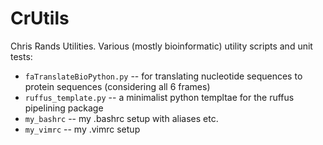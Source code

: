 # CrUtils

Chris Rands Utilities. Various (mostly bioinformatic) utility scripts and unit tests:
- `faTranslateBioPython.py` -- for translating nucleotide sequences to protein sequences (considering all 6 frames)
- `ruffus_template.py` -- a minimalist python templtae for the ruffus pipelining package
- `my_bashrc` -- my .bashrc setup with aliases etc.
- `my_vimrc`  -- my .vimrc setup
